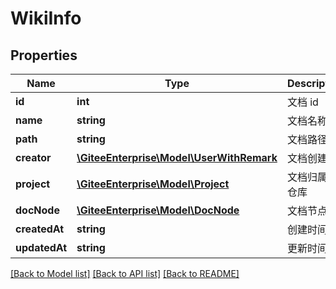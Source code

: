 # WikiInfo

## Properties

Name | Type | Description | Notes
------------ | ------------- | ------------- | -------------
**id** | **int** | 文档 id | [optional] 
**name** | **string** | 文档名称 | [optional] 
**path** | **string** | 文档路径 | [optional] 
**creator** | [**\GiteeEnterprise\Model\UserWithRemark**](UserWithRemark.md) | 文档创建者 | [optional] 
**project** | [**\GiteeEnterprise\Model\Project**](Project.md) | 文档归属的仓库 | [optional] 
**docNode** | [**\GiteeEnterprise\Model\DocNode**](DocNode.md) | 文档节点 | [optional] 
**createdAt** | **string** | 创建时间 | [optional] 
**updatedAt** | **string** | 更新时间 | [optional] 

[[Back to Model list]](../../README.md#documentation-for-models) [[Back to API list]](../../README.md#documentation-for-api-endpoints) [[Back to README]](../../README.md)


